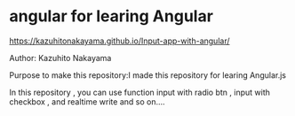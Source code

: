 # angular for learing Angular

https://kazuhitonakayama.github.io/Input-app-with-angular/

Author: Kazuhito Nakayama

Purpose to make this repository:I made this repository for learing Angular.js

In this repository , you can use function input with radio btn , input with checkbox , and realtime write and so on....
